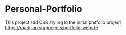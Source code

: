# Personal-Portfolio
This project add CSS styling to the initial protfolio project
https://roadmap.sh/projects/portfolio-website 
